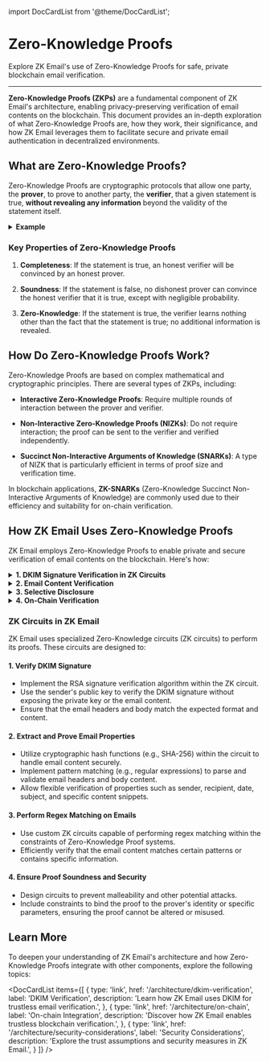 import DocCardList from '@theme/DocCardList';

# Zero-Knowledge Proofs

<div style={{fontSize: '1.2em'}}>
Explore ZK Email's use of Zero-Knowledge Proofs for safe, private blockchain email verification.
</div>

---

**Zero-Knowledge Proofs (ZKPs)** are a fundamental component of ZK Email's architecture, enabling privacy-preserving verification of email contents on the blockchain. This document provides an in-depth exploration of what Zero-Knowledge Proofs are, how they work, their significance, and how ZK Email leverages them to facilitate secure and private email authentication in decentralized environments.

## What are Zero-Knowledge Proofs?

Zero-Knowledge Proofs are cryptographic protocols that allow one party, the **prover**, to prove to another party, the **verifier**, that a given statement is true, **without revealing any information** beyond the validity of the statement itself.


<details>
<summary><strong>Example</strong></summary>

Imagine a scenario where **Alice (the prover)** wants to prove to **Bob (the verifier)** that she knows the password to a secret door, without revealing the password itself. Here's how this could work using a Zero-Knowledge Proof:

1. Bob and Alice agree on a large, circular room with a door that can only be opened with a secret password.
2. Alice enters the room, and Bob waits outside.
3. Bob randomly chooses to ask Alice to exit from either the left or right side of the door.
4. If Alice knows the password, she can always exit from the side Bob requests.
5. If Alice doesn't know the password, she has a 50% chance of guessing the correct side.
6. They repeat this process multiple times.

After many repetitions, if Alice always exits from the correct side, Bob can be confident that Alice knows the password, without Alice ever revealing what the password is.
</details>


### Key Properties of Zero-Knowledge Proofs

1. **Completeness**: If the statement is true, an honest verifier will be convinced by an honest prover.

2. **Soundness**: If the statement is false, no dishonest prover can convince the honest verifier that it is true, except with negligible probability.

3. **Zero-Knowledge**: If the statement is true, the verifier learns nothing other than the fact that the statement is true; no additional information is revealed.

## How Do Zero-Knowledge Proofs Work?

Zero-Knowledge Proofs are based on complex mathematical and cryptographic principles. There are several types of ZKPs, including:

- **Interactive Zero-Knowledge Proofs**: Require multiple rounds of interaction between the prover and verifier.

- **Non-Interactive Zero-Knowledge Proofs (NIZKs)**: Do not require interaction; the proof can be sent to the verifier and verified independently.

- **Succinct Non-Interactive Arguments of Knowledge (SNARKs)**: A type of NIZK that is particularly efficient in terms of proof size and verification time.

In blockchain applications, **ZK-SNARKs** (Zero-Knowledge Succinct Non-Interactive Arguments of Knowledge) are commonly used due to their efficiency and suitability for on-chain verification.

## How ZK Email Uses Zero-Knowledge Proofs

ZK Email employs Zero-Knowledge Proofs to enable private and secure verification of email contents on the blockchain. Here's how:

<details>
<summary><strong>1. DKIM Signature Verification in ZK Circuits</strong></summary>

**Objective**: Prove that a valid DKIM signature exists for an email without revealing the email's contents or the signature itself.

**Process**:
- The prover constructs a Zero-Knowledge Proof that they possess an email with a valid DKIM signature.
- The proof includes verification of the DKIM signature using the sender's public key, all within the ZK circuit.

**Benefits**:
- Ensures the email's authenticity and integrity without exposing sensitive information.
</details>

<details>
<summary><strong>2. Email Content Verification</strong></summary>

**Objective**: Prove specific properties or contents of an email without exposing the entire message.

**Examples**:
- **Ownership Proof**: Demonstrate ownership of an email address.
- **Content Confirmation**: Verify that an email contains a specific phrase, code, or piece of information.

**Process**:
- The ZK circuit includes constraints that check for specific patterns or values in the email content.
- Only necessary information is exposed in the proof's public inputs, keeping other data private.

**Benefits**:
- Allows users to prove statements about the email content while maintaining confidentiality.
</details>

<details>
<summary><strong>3. Selective Disclosure</strong></summary>

**Objective**: Enable users to choose which parts of an email to reveal and which to keep private, all while proving the authenticity of the revealed information.

**Process**:
- The ZK circuit is designed to allow selective disclosure of certain fields or content within the email.
- Users can reveal specific properties (e.g., sender domain, date) without exposing other sensitive information.

**Benefits**:
- Provides granular control over information sharing.
- Enhances privacy and user autonomy.
</details>

<details>
<summary><strong>4. On-Chain Verification</strong></summary>

**Objective**: Facilitate trustless and decentralized verification of proofs on the blockchain.

**Process**:
- The generated Zero-Knowledge Proof is submitted to a smart contract on the blockchain.
- The smart contract verifies the proof using the appropriate verification key.
- Upon successful verification, the contract can execute predefined actions based on the proof.

**Benefits**:
- Eliminates the need for trusted intermediaries.
- Aligns with decentralized principles of blockchain technology.
</details>

### ZK Circuits in ZK Email

ZK Email uses specialized Zero-Knowledge circuits (ZK circuits) to perform its proofs. These circuits are designed to:

#### 1. Verify DKIM Signature

- Implement the RSA signature verification algorithm within the ZK circuit.
- Use the sender's public key to verify the DKIM signature without exposing the private key or the email content.
- Ensure that the email headers and body match the expected format and content.

#### 2. Extract and Prove Email Properties

- Utilize cryptographic hash functions (e.g., SHA-256) within the circuit to handle email content securely.
- Implement pattern matching (e.g., regular expressions) to parse and validate email headers and body content.
- Allow flexible verification of properties such as sender, recipient, date, subject, and specific content snippets.

#### 3. Perform Regex Matching on Emails

- Use custom ZK circuits capable of performing regex matching within the constraints of Zero-Knowledge Proof systems.
- Efficiently verify that the email content matches certain patterns or contains specific information.

#### 4. Ensure Proof Soundness and Security

- Design circuits to prevent malleability and other potential attacks.
- Include constraints to bind the proof to the prover's identity or specific parameters, ensuring the proof cannot be altered or misused.

## Learn More

To deepen your understanding of ZK Email's architecture and how Zero-Knowledge Proofs integrate with other components, explore the following topics:

<DocCardList 
  items={[
    {
      type: 'link',
      href: '/architecture/dkim-verification',
      label: 'DKIM Verification',
      description: 'Learn how ZK Email uses DKIM for trustless email verification.',
    },
    {
      type: 'link',
      href: '/architecture/on-chain',
      label: 'On-chain Integration',
      description: 'Discover how ZK Email enables trustless blockchain verification.',
    },
    {
      type: 'link',
      href: '/architecture/security-considerations',
      label: 'Security Considerations',
      description: 'Explore the trust assumptions and security measures in ZK Email.',
    }
  ]}
/>

